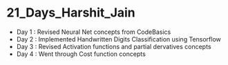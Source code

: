 # 21_Days_Harshit_Jain
* Day 1 : Revised Neural Net concepts from CodeBasics 
* Day 2 : Implemented Handwritten Digits Classification using Tensorflow
* Day 3 : Revised Activation functions and partial dervatives concepts
* Day 4 : Went through Cost function concepts
